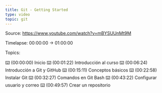 ```yaml
---
title: Git - Getting Started
type: video
topic: git
---
```


Source: https://www.youtube.com/watch?v=mBYSUUnMt9M

Timelapse: 00:00:00 -> 01:00:00

Topics:

⌨️ (00:00:00) Inicio
⌨️ (00:01:22) Introducción al curso
⌨️ (00:06:24) Introducción a Git y GitHub
⌨️ (00:15:11) Conceptos básicos
⌨️ (00:22:58) Instalar Git
⌨️ (00:32:27) Comandos en Git Bash
⌨️ (00:43:22) Configurar usuario y correo
⌨️ (00:49:57) Crear un repositorio
